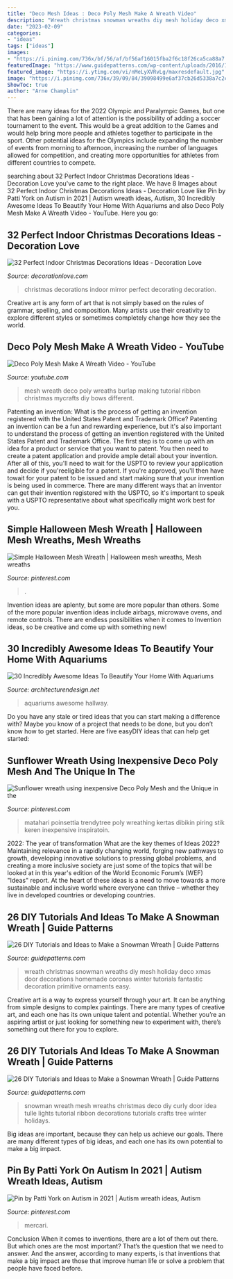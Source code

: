```yaml
---
title: "Deco Mesh Ideas : Deco Poly Mesh Make A Wreath Video"
description: "Wreath christmas snowman wreaths diy mesh holiday deco xmas door decorations homemade coronas winter tutorials fantastic decoration primitive ornaments easy"
date: "2023-02-09"
categories:
- "ideas"
tags: ["ideas"]
images:
- "https://i.pinimg.com/736x/bf/56/af/bf56af16015fba2f6c18f26ca5ca88a7.jpg"
featuredImage: "https://www.guidepatterns.com/wp-content/uploads/2016/12/Snowman-Wreath-Ideas.jpg"
featured_image: "https://i.ytimg.com/vi/nMeLyXVRvLg/maxresdefault.jpg"
image: "https://i.pinimg.com/736x/39/09/84/39098499e6af37cb26d5338a7c2cc8f8.jpg"
ShowToc: true
author: "Arne Champlin"
---
```



There are many ideas for the 2022 Olympic and Paralympic Games, but one that has been gaining a lot of attention is the possibility of adding a soccer tournament to the event. This would be a great addition to the Games and would help bring more people and athletes together to participate in the sport. Other potential ideas for the Olympics include expanding the number of events from morning to afternoon, increasing the number of languages allowed for competition, and creating more opportunities for athletes from different countries to compete.

	

		
searching about 32 Perfect Indoor Christmas Decorations Ideas - Decoration Love you've came to the right place. We have 8 Images about 32 Perfect Indoor Christmas Decorations Ideas - Decoration Love like Pin by Patti York on Autism in 2021 | Autism wreath ideas, Autism, 30 Incredibly Awesome Ideas To Beautify Your Home With Aquariums and also Deco Poly Mesh Make A Wreath Video - YouTube. Here you go:
		
    
## 32 Perfect Indoor Christmas Decorations Ideas - Decoration Love

<img loading=lazy src="http://www.decorationlove.com/wp-content/uploads/2016/10/Christmas-Mirror-Decorating-Ideas.jpg" onerror="this.onerror=null;this.src='https://tse4.mm.bing.net/th?id=OIP.i94QowNy6uqEfTvZJnfwigHaKb&amp;pid=15.1';" alt="32 Perfect Indoor Christmas Decorations Ideas - Decoration Love">

_Source: decorationlove.com_

>christmas decorations indoor mirror perfect decorating decoration. 

	

Creative art is any form of art that is not simply based on the rules of grammar, spelling, and composition. Many artists use their creativity to explore different styles or sometimes completely change how they see the world.

    
## Deco Poly Mesh Make A Wreath Video - YouTube

<img loading=lazy src="https://i.ytimg.com/vi/nMeLyXVRvLg/maxresdefault.jpg" onerror="this.onerror=null;this.src='https://tse4.mm.bing.net/th?id=OIP.GGjZJJSacKkxBjtRoaAlDQHaEK&amp;pid=15.1';" alt="Deco Poly Mesh Make A Wreath Video - YouTube">

_Source: youtube.com_

>mesh wreath deco poly wreaths burlap making tutorial ribbon christmas mycrafts diy bows different. 

	

Patenting an invention: What is the process of getting an invention registered with the United States Patent and Trademark Office?
Patenting an invention can be a fun and rewarding experience, but it's also important to understand the process of getting an invention registered with the United States Patent and Trademark Office. The first step is to come up with an idea for a product or service that you want to patent. You then need to create a patent application and provide ample detail about your invention. After all of this, you'll need to wait for the USPTO to review your application and decide if you'reeligible for a patent. If you're approved, you'll then have towait for your patent to be issued and start making sure that your invention is being used in commerce. There are many different ways that an inventor can get their invention registered with the USPTO, so it's important to speak with a USPTO representative about what specifically might work best for you.

    
## Simple Halloween Mesh Wreath | Halloween Mesh Wreaths, Mesh Wreaths

<img loading=lazy src="https://i.pinimg.com/736x/10/1f/cd/101fcdaf51c3094c490cdd66297fa6dc--halloween-mesh-wreaths.jpg" onerror="this.onerror=null;this.src='https://tse1.mm.bing.net/th?id=OIP.5D7o57ni_oEFHQNeQ0UmIwHaNJ&amp;pid=15.1';" alt="Simple Halloween Mesh Wreath | Halloween mesh wreaths, Mesh wreaths">

_Source: pinterest.com_

>. 

	

Invention ideas are aplenty, but some are more popular than others. Some of the more popular invention ideas include airbags, microwave ovens, and remote controls. There are endless possibilities when it comes to Invention ideas, so be creative and come up with something new!

    
## 30 Incredibly Awesome Ideas To Beautify Your Home With Aquariums

<img loading=lazy src="http://cdn.architecturendesign.net/wp-content/uploads/2014/09/2127.jpg" onerror="this.onerror=null;this.src='https://tse2.mm.bing.net/th?id=OIP.GLZsxEt2JaMRT6kDl4In8QHaFj&amp;pid=15.1';" alt="30 Incredibly Awesome Ideas To Beautify Your Home With Aquariums">

_Source: architecturendesign.net_

>aquariums awesome hallway. 

	

Do you have any stale or tired ideas that you can start making a difference with? Maybe you know of a project that needs to be done, but you don’t know how to get started. Here are five easyDIY ideas that can help get started: 

    
## Sunflower Wreath Using Inexpensive Deco Poly Mesh And The Unique In The

<img loading=lazy src="https://i.pinimg.com/736x/39/09/84/39098499e6af37cb26d5338a7c2cc8f8.jpg" onerror="this.onerror=null;this.src='https://tse1.mm.bing.net/th?id=OIP.H-MwWOacTTi8abxzVCwD-AHaLH&amp;pid=15.1';" alt="Sunflower wreath using inexpensive Deco Poly Mesh and the Unique in the">

_Source: pinterest.com_

>matahari poinsettia trendytree poly wreathing kertas dibikin piring stik keren inexpensive inspiratoin. 

	

2022: The year of transformation
What are the key themes of Ideas 2022? Maintaining relevance in a rapidly changing world, forging new pathways to growth, developing innovative solutions to pressing global problems, and creating a more inclusive society are just some of the topics that will be looked at in this year's edition of the World Economic Forum’s (WEF) "Ideas" report. At the heart of these ideas is a need to move towards a more sustainable and inclusive world where everyone can thrive – whether they live in developed countries or developing countries.

    
## 26 DIY Tutorials And Ideas To Make A Snowman Wreath | Guide Patterns

<img loading=lazy src="https://www.guidepatterns.com/wp-content/uploads/2016/12/Primitive-Snowman-Wreath.jpg" onerror="this.onerror=null;this.src='https://tse1.mm.bing.net/th?id=OIP.1jcwmhuXWXZ9Auum5YZzlQHaJ3&amp;pid=15.1';" alt="26 DIY Tutorials and Ideas to Make a Snowman Wreath | Guide Patterns">

_Source: guidepatterns.com_

>wreath christmas snowman wreaths diy mesh holiday deco xmas door decorations homemade coronas winter tutorials fantastic decoration primitive ornaments easy. 

	

Creative art is a way to express yourself through your art. It can be anything from simple designs to complex paintings. There are many types of creative art, and each one has its own unique talent and potential. Whether you’re an aspiring artist or just looking for something new to experiment with, there’s something out there for you to explore.

    
## 26 DIY Tutorials And Ideas To Make A Snowman Wreath | Guide Patterns

<img loading=lazy src="https://www.guidepatterns.com/wp-content/uploads/2016/12/Snowman-Wreath-Ideas.jpg" onerror="this.onerror=null;this.src='https://tse4.mm.bing.net/th?id=OIP.XXVStOodnNnyMQ2ic-Fb2gHaJ4&amp;pid=15.1';" alt="26 DIY Tutorials and Ideas to Make a Snowman Wreath | Guide Patterns">

_Source: guidepatterns.com_

>snowman wreath mesh wreaths christmas deco diy curly door idea tulle lights tutorial ribbon decorations tutorials crafts tree winter holidays. 

	

Big ideas are important, because they can help us achieve our goals. There are many different types of big ideas, and each one has its own potential to make a big impact. 

    
## Pin By Patti York On Autism In 2021 | Autism Wreath Ideas, Autism

<img loading=lazy src="https://i.pinimg.com/736x/bf/56/af/bf56af16015fba2f6c18f26ca5ca88a7.jpg" onerror="this.onerror=null;this.src='https://tse1.mm.bing.net/th?id=OIP.jF73qE5kCbfIZS8oeAAXhwHaJ3&amp;pid=15.1';" alt="Pin by Patti York on Autism in 2021 | Autism wreath ideas, Autism">

_Source: pinterest.com_

>mercari. 

	

Conclusion
When it comes to inventions, there are a lot of them out there. But which ones are the most important? That’s the question that we need to answer. And the answer, according to many experts, is that inventions that make a big impact are those that improve human life or solve a problem that people have faced before.

